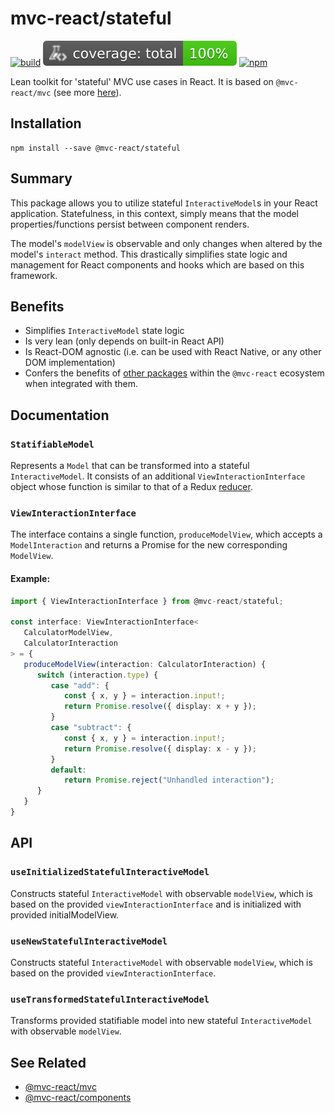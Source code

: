 # mvc-react/stateful

[![build](https://github.com/Grod56/mvc-react/actions/workflows/stateful-build.yml/badge.svg)](https://github.com/Grod56/mvc-react/actions/workflows/stateful-build.yml) [![coverage](https://raw.githubusercontent.com/Grod56/mvc-react/main/badges/packages/stateful/coverage-total.svg)](https://github.com/Grod56/mvc-react/actions/workflows/stateful-coverage.yml) [![npm](https://img.shields.io/npm/v/%40mvc-react%2Fstateful)](https://www.npmjs.com/package/@mvc-react/stateful)

Lean toolkit for 'stateful' MVC use cases in React. It is based on `@mvc-react/mvc` (see more [here](https://github.com/Grod56/mvc-react/tree/main/packages/mvc#readme)).

## Installation

```console
npm install --save @mvc-react/stateful
```

## Summary

This package allows you to utilize stateful `InteractiveModel`s in your React application. Statefulness, in this context, simply means that the model properties/functions persist between component renders.

The model's `modelView` is observable and only changes when altered by the model's `interact` method. This drastically simplifies state logic and management for React components and hooks which are based on this framework.

## Benefits

-   Simplifies `InteractiveModel` state logic
-   Is very lean (only depends on built-in React API)
-   Is React-DOM agnostic (i.e. can be used with React Native, or any other DOM implementation)
-   Confers the benefits of [other packages](#see-related) within the `@mvc-react` ecosystem when integrated with them.

## Documentation

### `StatifiableModel`

Represents a `Model` that can be transformed into a stateful `InteractiveModel`. It consists of an additional `ViewInteractionInterface` object whose function is similar to that of a Redux [reducer](https://redux.js.org/tutorials/fundamentals/part-3-state-actions-reducers#writing-reducers).

### `ViewInteractionInterface`

The interface contains a single function, `produceModelView`, which accepts a `ModelInteraction` and returns a Promise for the new corresponding `ModelView`.

#### Example:

```ts
import { ViewInteractionInterface } from @mvc-react/stateful;

const interface: ViewInteractionInterface<
   CalculatorModelView,
   CalculatorInteraction
> = {
   produceModelView(interaction: CalculatorInteraction) {
      switch (interaction.type) {
         case "add": {
            const { x, y } = interaction.input!;
            return Promise.resolve({ display: x + y });
         }
         case "subtract": {
            const { x, y } = interaction.input!;
            return Promise.resolve({ display: x - y });
         }
         default:
            return Promise.reject("Unhandled interaction");
      }
   }
}
```

## API

### `useInitializedStatefulInteractiveModel`

Constructs stateful `InteractiveModel` with observable `modelView`, which is based on the provided `viewInteractionInterface` and is initialized with provided initialModelView.

### `useNewStatefulInteractiveModel`

Constructs stateful `InteractiveModel` with observable `modelView`, which is based on the provided `viewInteractionInterface`.

### `useTransformedStatefulInteractiveModel`

Transforms provided statifiable model into new stateful `InteractiveModel` with observable `modelView`.

## See Related

-   [@mvc-react/mvc](https://github.com/Grod56/mvc-react/tree/main/packages/mvc#readme)
-   [@mvc-react/components](https://github.com/Grod56/mvc-react/tree/main/packages/components#readme)
